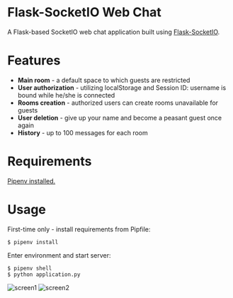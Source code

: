 # Flask-SocketIO Web Chat

A Flask-based SocketIO web chat application built using
[Flask-SocketIO](https://github.com/miguelgrinberg/Flask-SocketIO).

# Features
* **Main room** - a default space to which guests are restricted
* **User authorization** - utilizing localStorage and Session ID: username is bound while he/she is connected
* **Rooms creation** - authorized users can create rooms unavailable for guests
* **User deletion** - give up your name and become a peasant guest once again
* **History** - up to 100 messages for each room

# Requirements
[Pipenv installed.](https://pipenv.readthedocs.io/en/latest/install/#installing-pipenv)

# Usage
First-time only - install requirements from Pipfile:
```
$ pipenv install
```
Enter environment and start server:
```
$ pipenv shell
$ python application.py
```

![screen1](https://user-images.githubusercontent.com/30256127/60605334-c5e01200-9dd2-11e9-8f30-a409565462aa.png)
![screen2](https://user-images.githubusercontent.com/30256127/60605343-c7a9d580-9dd2-11e9-9620-cb18a2855025.png)
